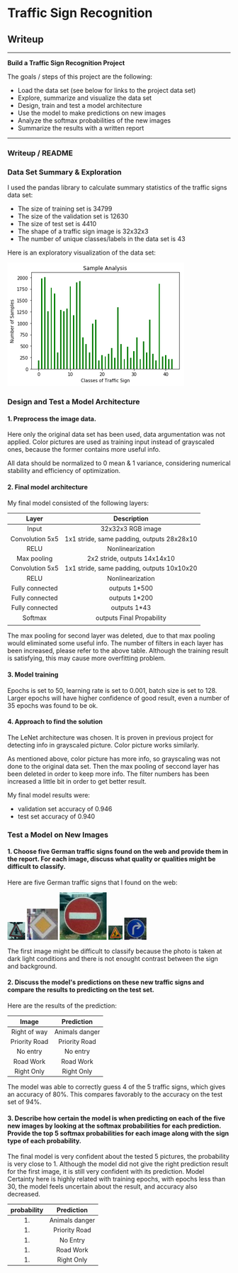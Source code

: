 # **Traffic Sign Recognition** 

## Writeup

---

**Build a Traffic Sign Recognition Project**

The goals / steps of this project are the following:
* Load the data set (see below for links to the project data set)
* Explore, summarize and visualize the data set
* Design, train and test a model architecture
* Use the model to make predictions on new images
* Analyze the softmax probabilities of the new images
* Summarize the results with a written report


[//]: # (Image References)

[image1]: ./Samples.png "Analysis of Training Sample"
[image2]: ./11_Rightofway.jpg "Right of Way"
[image3]: ./12_PriorityRoad.jpg "Priority Road"
[image4]: ./17_Noentry.jpg "No Entry"
[image5]: ./25_RoadWork.jpg "Road Work"
[image6]: ./33_RightOnly.jpg "Right Only"



---
### Writeup / README


### Data Set Summary & Exploration

I used the pandas library to calculate summary statistics of the traffic
signs data set:

* The size of training set is 34799
* The size of the validation set is 12630
* The size of test set is 4410
* The shape of a traffic sign image is 32x32x3
* The number of unique classes/labels in the data set is 43

Here is an exploratory visualization of the data set:

![alt text][image1]

### Design and Test a Model Architecture

#### 1. Preprocess the image data. 

Here only the original data set has been used, data argumentation was not applied.
Color pictures are used as training input instead of grayscaled ones, because the former contains more useful info. 

All data should be normalized to 0 mean & 1 variance, considering numerical stability and efficiency of optimization.


#### 2. Final model architecture 

My final model consisted of the following layers:

| Layer         		|     Description	        					| 
|:---------------------:|:---------------------------------------------:| 
| Input         		| 32x32x3 RGB image   							| 
| Convolution 5x5     	| 1x1 stride, same padding, outputs 28x28x10 	|
| RELU					|	Nonlinearization											|
| Max pooling	      	| 2x2 stride,  outputs 14x14x10 				|
| Convolution 5x5	    |  1x1 stride, same padding, outputs 10x10x20	|
| RELU					|	Nonlinearization											|
| Fully connected		| outputs 1*500        									|
| Fully connected		| outputs 1*200        									|
| Fully connected		| outputs 1*43        									|
| Softmax				| outputs Final Propability       									|
|						|												|

The max pooling for second layer was deleted, due to that max pooling would eliminated some useful info.
The number of filters in each layer has been increased, please refer to the above table.
Although the training result is satisfying, this may cause more overfitting problem.

#### 3. Model training

Epochs is set to 50, learning rate is set to 0.001, batch size is set to 128.
Larger epochs will have higher confidence of good result, even a number of 35 epochs was found to be ok.

#### 4. Approach to find the solution   

The LeNet architecture was chosen. It is proven in previous project for detecting info in grayscaled picture. Color picture works similarly.  

As mentioned above, color picture has more info, so grayscaling was not done to the original data set. Then the max pooling of seccond layer has been deleted in order to keep more info. The filter numbers has been increased a little bit in order to get better result.

My final model results were:
* validation set accuracy of 0.946
* test set accuracy of 0.940


### Test a Model on New Images

#### 1. Choose five German traffic signs found on the web and provide them in the report. For each image, discuss what quality or qualities might be difficult to classify.

Here are five German traffic signs that I found on the web:

![alt text][image2] ![alt text][image3] ![alt text][image4] 
![alt text][image5] ![alt text][image6]

The first image might be difficult to classify because the photo is taken at dark light conditions and there is not enought contrast between the sign and background. 

#### 2. Discuss the model's predictions on these new traffic signs and compare the results to predicting on the test set. 

Here are the results of the prediction:

| Image			        |     Prediction	        					| 
|:---------------------:|:---------------------------------------------:| 
| Right of way      		| Animals danger   									| 
| Priority Road     			| Priority Road 										|
| No entry					| No entry											|
| Road Work	      		| Road Work					 				|
| Right Only			| Right Only      							|


The model was able to correctly guess 4 of the 5 traffic signs, which gives an accuracy of 80%. This compares favorably to the accuracy on the test set of 94%.


#### 3. Describe how certain the model is when predicting on each of the five new images by looking at the softmax probabilities for each prediction. Provide the top 5 softmax probabilities for each image along with the sign type of each probability. 

The final model is very confident about the tested 5 pictures, the probability is very close to 1. Although the model did not give the right prediction result for the first image, it is still very confident with its prediction. 
Model Certainty here is highly related with training epochs, with epochs less than 30, the model feels uncertain about the result, and accuracy also decreased.

| probability			        |     Prediction	        					| 
|:---------------------:|:---------------------------------------------:| 
| 1.      		| Animals danger   									| 
| 1.     			| Priority Road  										|
| 1.					| No Entry											|
| 1. 	      		| Road Work					 				|
| 1. 			| Right Only      							|


